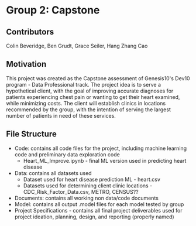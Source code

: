 # Group 2: Capstone

## Contributors
Colin Beveridge, Ben Grudt, Grace Seiler, Hang Zhang Cao

## Motivation
This project was created as the Capstone assessment of Genesis10's Dev10 program - Data Professional track.
The project idea is to serve a hypothetical client, with the goal of improving accurate diagnoses for patients experiencing chest pain or 
wanting to get their heart examined, while minimizing costs. The client will establish clinics in locations recommended by the group, with 
the intention of serving the largest number of patients in need of these services. 

## File Structure
* Code: contains all code files for the project, including machine learning code and preliminary data exploration code
  * Heart_ML_Improve.ipynb - final ML version used in predicting heart disease
* Data: contains all datasets used
  * Dataset used for heart disease prediction ML - heart.csv
  * Datasets used for determining client clinic locations - CDC_Risk_Factor_Data.csv, METRO, CENSUS??
* Documents: contains all working non data/code documents
* Model: contains all output .model files for each model tested by group
* Project Specifications - contains all final project deliverables used for project ideation, planning, design, and reporting (properly named)
